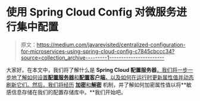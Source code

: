 # 使用 Spring Cloud Config 对微服务进行集中配置

> 原文：<https://medium.com/javarevisited/centralized-configuration-for-microservices-using-spring-cloud-config-c7845cbccc34?source=collection_archive---------1----------------------->

大家好。在本文中，我们将了解什么是 **Spring Cloud 配置服务器**[，我们将一步一步地了解如何设置**配置服务器**和**配置客户端**，以及如何在运行时更新属性值并动态刷新它们。然后，我们将经历](https://www.java67.com/2021/01/spring-cloud-interview-questions-with-answers-java.html) [**加密**和**解密**](https://javarevisited.blogspot.com/2022/02/top-5-courses-to-learn-cryptography-in.html) 机制，并了解如何加密属性值以将**敏感信息存储在我们的配置存储库中。**我们开始吧。